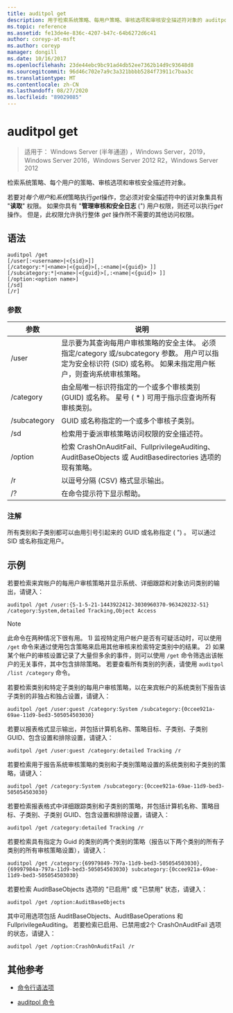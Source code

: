 ```yaml
---
title: auditpol get
description: 用于检索系统策略、每用户策略、审核选项和审核安全描述符对象的 auditpol get 命令的参考文章。
ms.topic: reference
ms.assetid: fe13de4e-836c-4207-b47c-64b6272d6c41
author: coreyp-at-msft
ms.author: coreyp
manager: dongill
ms.date: 10/16/2017
ms.openlocfilehash: 23de44ebc9bc91ad4db52ee7362b14d9c93648d8
ms.sourcegitcommit: 96d46c702e7a9c3a321bbbb5284f73911c7baa3c
ms.translationtype: MT
ms.contentlocale: zh-CN
ms.lasthandoff: 08/27/2020
ms.locfileid: "89029085"
---
```

# <a name="auditpol-get"></a>auditpol get

> 适用于： Windows Server (半年通道) ，Windows Server，2019，Windows Server 2016，Windows Server 2012 R2，Windows Server 2012

检索系统策略、每个用户的策略、审核选项和审核安全描述符对象。

若要对*每个用户*和*系统*策略执行*get*操作，您必须对安全描述符中的该对象集具有 "**读取**" 权限。 如果你具有 "**管理审核和安全日志** (") 用户权限，则还可以执行*get*操作。 但是，此权限允许执行整体 *get* 操作所不需要的其他访问权限。

## <a name="syntax"></a>语法

```
auditpol /get
[/user[:<username>|<{sid}>]]
[/category:*|<name>|<{guid}>[,:<name|<{guid}> ]]
[/subcategory:*|<name>|<{guid}>[,:<name|<{guid}> ]]
[/option:<option name>]
[/sd]
[/r]
```

### <a name="parameters"></a>参数

| 参数 | 说明 |
| --------- | ----------- |
| /user | 显示要为其查询每用户审核策略的安全主体。 必须指定/category 或/subcategory 参数。 用户可以指定为安全标识符 (SID) 或名称。 如果未指定用户帐户，则查询系统审核策略。 |
| /category | 由全局唯一标识符指定的一个或多个审核类别 (GUID) 或名称。 星号 ( * ) 可用于指示应查询所有审核类别。 |
| /subcategory | GUID 或名称指定的一个或多个审核子类别。 |
| /sd | 检索用于委派审核策略访问权限的安全描述符。 |
| /option | 检索 CrashOnAuditFail、FullprivilegeAuditing、AuditBaseObjects 或 AuditBasedirectories 选项的现有策略。 |
| /r | 以逗号分隔 (CSV) 格式显示输出。 |
| /? | 在命令提示符下显示帮助。 |

### <a name="remarks"></a>注解

所有类别和子类别都可以由用引号引起来的 GUID 或名称指定 ( ") 。 可以通过 SID 或名称指定用户。

## <a name="examples"></a>示例

若要检索来宾帐户的每用户审核策略并显示系统、详细跟踪和对象访问类别的输出，请键入：

```
auditpol /get /user:{S-1-5-21-1443922412-3030960370-963420232-51} /category:System,detailed Tracking,Object Access
```

> [!NOTE]
> 此命令在两种情况下很有用。 1) 监视特定用户帐户是否有可疑活动时，可以使用 `/get` 命令来通过使用包含策略来启用其他审核来检索特定类别中的结果。 2) 如果某个帐户的审核设置记录了大量但多余的事件，则可以使用 `/get` 命令筛选出该帐户的无关事件，其中包含排除策略。 若要查看所有类别的列表，请使用 `auditpol /list /category` 命令。

若要检索类别和特定子类别的每用户审核策略，以在来宾帐户的系统类别下报告该子类别的非独占和独占设置，请键入：

```
auditpol /get /user:guest /category:System /subcategory:{0ccee921a-69ae-11d9-bed3-505054503030}
```

若要以报表格式显示输出，并包括计算机名称、策略目标、子类别、子类别 GUID、包含设置和排除设置，请键入：

```
auditpol /get /user:guest /category:detailed Tracking /r
```

若要检索用于报告系统审核策略的类别和子类别策略设置的系统类别和子类别的策略，请键入：

```
auditpol /get /category:System /subcategory:{0ccee921a-69ae-11d9-bed3-505054503030}
```

若要检索报表格式中详细跟踪类别和子类别的策略，并包括计算机名称、策略目标、子类别、子类别 GUID、包含设置和排除设置，请键入：

```
auditpol /get /category:detailed Tracking /r
```

若要检索具有指定为 Guid 的类别的两个类别的策略（报告以下两个类别的所有子类别的所有审核策略设置），请键入：

```
auditpol /get /category:{69979849-797a-11d9-bed3-505054503030},{69997984a-797a-11d9-bed3-505054503030} subcategory:{0ccee921a-69ae-11d9-bed3-505054503030}
```

若要检索 AuditBaseObjects 选项的 "已启用" 或 "已禁用" 状态，请键入：

```
auditpol /get /option:AuditBaseObjects
```

其中可用选项包括 AuditBaseObjects、AuditBaseOperations 和 FullprivilegeAuditing。 若要检索已启用、已禁用或2个 CrashOnAuditFail 选项的状态，请键入：

```
auditpol /get /option:CrashOnAuditFail /r
```

## <a name="additional-references"></a>其他参考

- [命令行语法项](command-line-syntax-key.md)

- [auditpol 命令](auditpol.md)

